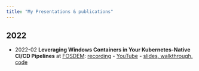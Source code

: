 ```yaml
---
title: "My Presentations & publications"
---
```


## 2022
- 2022-02 **Leveraging Windows Containers in Your Kubernetes-Native CI/CD Pipelines** at [FOSDEM](https://fosdem.org/): [recording](https://video.fosdem.org/2022/D.cicd/leveraging_windows_containers_in_your_kubernetes_native_ci_cd_pipelines.webm) - [YouTube](https://youtu.be/xsUYyiaTmZk) - [slides, walkthrough, code](https://github.com/lippertmarkus/presentations/tree/main/2021-02-FOSDEM-CICD)